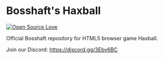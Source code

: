 # Bosshaft's Haxball
[![Open Source Love](https://badges.frapsoft.com/os/v1/open-source.svg?v=103)](https://opensource.org/licenses/GPL-3.0/)



Official Bosshaft repository for HTML5 browser game Haxball.

Join our Discord: https://discord.gg/3Ebv6BC
